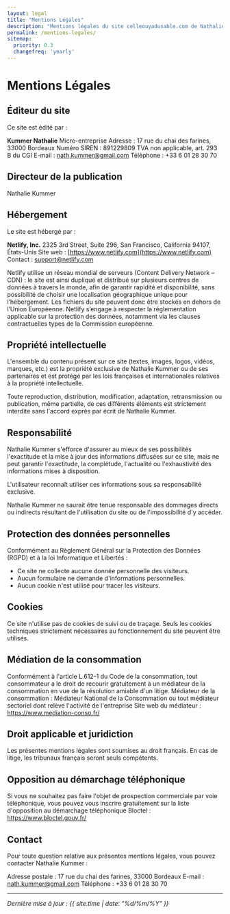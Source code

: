 ```yaml
---
layout: legal
title: "Mentions Légales"
description: "Mentions légales du site celleouyadusable.com de Nathalie Kummer, professeure de yoga à Lacanau."
permalink: /mentions-legales/
sitemap:
  priority: 0.3
  changefreq: 'yearly'
---
```


# Mentions Légales

## Éditeur du site

Ce site est édité par :

**Kummer Nathalie**
Micro-entreprise
Adresse : 17 rue du chai des farines, 33000 Bordeaux
Numéro SIREN : 891229809
TVA non applicable, art. 293 B du CGI
E-mail : nath.kummer@gmail.com
Téléphone : +33 6 01 28 30 70

## Directeur de la publication

Nathalie Kummer

## Hébergement

Le site est hébergé par :

**Netlify, Inc.**
2325 3rd Street, Suite 296, San Francisco, California 94107, États-Unis
Site web : [https://www.netlify.com](https://www.netlify.com)
Contact : support@netlify.com

Netlify utilise un réseau mondial de serveurs (Content Delivery Network – CDN) : le site est ainsi dupliqué et distribué sur plusieurs centres de données à travers le monde, afin de garantir rapidité et disponibilité, sans possibilité de choisir une localisation géographique unique pour l’hébergement.
Les fichiers du site peuvent donc être stockés en dehors de l’Union Européenne. Netlify s’engage à respecter la réglementation applicable sur la protection des données, notamment via les clauses contractuelles types de la Commission européenne.

## Propriété intellectuelle

L'ensemble du contenu présent sur ce site (textes, images, logos, vidéos, marques, etc.) est la propriété exclusive de Nathalie Kummer ou de ses partenaires et est protégé par les lois françaises et internationales relatives à la propriété intellectuelle.

Toute reproduction, distribution, modification, adaptation, retransmission ou publication, même partielle, de ces différents éléments est strictement interdite sans l'accord exprès par écrit de Nathalie Kummer.

## Responsabilité

Nathalie Kummer s'efforce d'assurer au mieux de ses possibilités l'exactitude et la mise à jour des informations diffusées sur ce site, mais ne peut garantir l'exactitude, la complétude, l'actualité ou l'exhaustivité des informations mises à disposition.

L'utilisateur reconnaît utiliser ces informations sous sa responsabilité exclusive.

Nathalie Kummer ne saurait être tenue responsable des dommages directs ou indirects résultant de l'utilisation du site ou de l'impossibilité d'y accéder.

## Protection des données personnelles

Conformément au Règlement Général sur la Protection des Données (RGPD) et à la loi Informatique et Libertés :

- Ce site ne collecte aucune donnée personnelle des visiteurs.
- Aucun formulaire ne demande d'informations personnelles.
- Aucun cookie n'est utilisé pour tracer les visiteurs.

## Cookies

Ce site n'utilise pas de cookies de suivi ou de traçage. Seuls les cookies techniques strictement nécessaires au fonctionnement du site peuvent être utilisés.

## Médiation de la consommation

Conformément à l'article L.612-1 du Code de la consommation, tout consommateur a le droit de recourir gratuitement à un médiateur de la consommation en vue de la résolution amiable d'un litige.
Médiateur de la consommation : Médiateur National de la Consommation ou tout médiateur sectoriel dont relève l'activité de l'entreprise
Site web du médiateur : https://www.mediation-conso.fr/

## Droit applicable et juridiction

Les présentes mentions légales sont soumises au droit français. En cas de litige, les tribunaux français seront seuls compétents.

## Opposition au démarchage téléphonique

Si vous ne souhaitez pas faire l'objet de prospection commerciale par voie téléphonique, vous pouvez vous inscrire gratuitement sur la liste d'opposition au démarchage téléphonique Bloctel : https://www.bloctel.gouv.fr/

## Contact

Pour toute question relative aux présentes mentions légales, vous pouvez contacter Nathalie Kummer :

Adresse postale : 17 rue du chai des farines, 33000 Bordeaux
E-mail : nath.kummer@gmail.com
Téléphone : +33 6 01 28 30 70

---

*Dernière mise à jour : {{ site.time | date: "%d/%m/%Y" }}*

